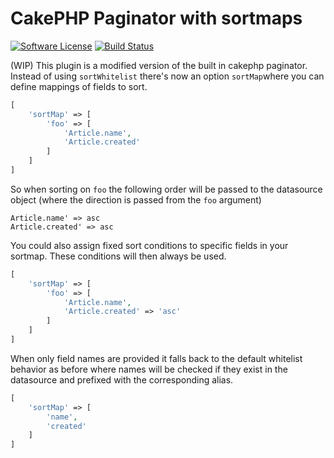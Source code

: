 # CakePHP Paginator with sortmaps

[![Software License](https://img.shields.io/badge/license-MIT-brightgreen.svg?style=flat-square)](LICENSE.txt)
[![Build Status](https://travis-ci.org/josbeir/cakephp-paginator-sortmap.svg?branch=master)](https://travis-ci.org/josbeir/cakephp-paginator-sortmap)

(WIP) This plugin is a modified version of the built in cakephp paginator. Instead of using ``sortWhitelist`` there's now an option ``sortMap``where you can define mappings of fields to sort.

```php
[
    'sortMap' => [
        'foo' => [
            'Article.name',
            'Article.created'
        ]
    ]
]
```

So when sorting on ``foo`` the following order will be passed to the datasource object (where the direction is passed from the ``foo`` argument)

````
Article.name' => asc
Article.created' => asc
````

You could also assign fixed sort conditions to specific fields in your sortmap. These conditions will then always be used.

```php
[
    'sortMap' => [
        'foo' => [
            'Article.name',
            'Article.created' => 'asc'
        ]
    ]
]
```

When only field names are provided it falls back to the default whitelist behavior as before where names will be checked if they exist in the datasource and prefixed with the corresponding alias.

```php
[
    'sortMap' => [
        'name',
        'created'
    ]
]
```
